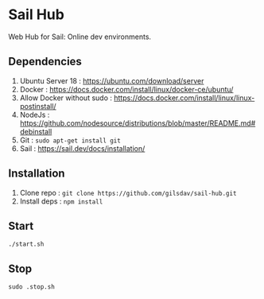# Sail Hub

Web Hub for Sail: Online dev environments.

## Dependencies
1. Ubuntu Server 18 : https://ubuntu.com/download/server
2. Docker : https://docs.docker.com/install/linux/docker-ce/ubuntu/
3. Allow Docker without sudo : https://docs.docker.com/install/linux/linux-postinstall/
4. NodeJs : https://github.com/nodesource/distributions/blob/master/README.md#debinstall
5. Git : `sudo apt-get install git`
6. Sail : https://sail.dev/docs/installation/

## Installation
1. Clone repo : `git clone https://github.com/gilsdav/sail-hub.git`
2. Install deps : `npm install`

## Start
`./start.sh`

## Stop
`sudo .stop.sh`
